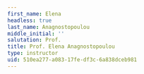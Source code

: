 ```yaml
---
first_name: Elena
headless: true
last_name: Anagnostopoulou
middle_initial: ''
salutation: Prof.
title: Prof. Elena Anagnostopoulou
type: instructor
uid: 510ea277-a083-17fe-df3c-6a838dceb981
---
```

